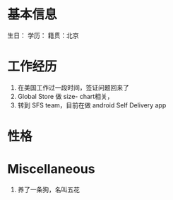 # 基本信息

生日：
学历：
籍贯：北京

# 工作经历
1. 在美国工作过一段时间，签证问题回来了
2. Global Store 做 size- chart相关，
3. 转到 SFS team，目前在做 android Self Delivery app


# 性格


# Miscellaneous

1. 养了一条狗，名叫五花